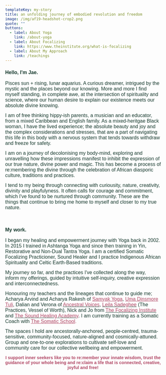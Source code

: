 ```yaml
---
templateKey: my-story
title: an unfolding journey of embodied revolution and freedom
image: /img/af19-headshot-crop2.png
quote: ""
buttons:
  - label: About Yoga
    link: /about-yoga
  - label: About Focalizing
    link: https://www.theinstitute.org/what-is-focalizing
  - label: About My Approach
    link: /teachings
---
```

<h3 style="text-align: left;"><span style="font-family: 'trebuchet ms', geneva, sans-serif; font-size: 12pt; color: rgb(23, 58, 46);">Hello, I'm Jae. </span></h3>
<p style="text-align: left;"><span style="color: rgb(23, 58, 46);"><span style="font-family: 'trebuchet ms', geneva, sans-serif; font-size: 12pt;">Pisces sun + rising, lunar aquarius. A curious dreamer, intrigued by the mystic and the places beyond our knowing. </span></span><span style="font-size: 12pt; font-family: 'trebuchet ms', geneva, sans-serif; color: rgb(23, 58, 46);">More and more I find myself standing, in complete awe, at the intersection of spirituality and science, where our human desire to explain our existence meets our absolute divine knowing.</span></p>
<p style="text-align: left;"><span style="font-family: 'trebuchet ms', geneva, sans-serif; font-size: 12pt; color: rgb(23, 58, 46);">I am of free thinking hippy-ish parents, a musician and an educator, from a mixed Caribbean and English family. As a mixed-heritgae Black woman, I have the lived experience; the absolute beauty and joy and the complex considerations and stresses, that are a part of navigating this life in this body with <span style="color: rgb(23, 58, 46);"><span style="font-size: 12pt; font-family: 'trebuchet ms', geneva, sans-serif;">a nervous system that tends towards withdraw and freeze for safety.</span></span></span></p>
<p style="text-align: left;"><span style="font-family: 'trebuchet ms', geneva, sans-serif; font-size: 12pt; color: rgb(23, 58, 46);">I am on a journey of decolonising my body-mind, exploring and unravelling how these impressions manifest to inhibit the expression of our true nature, divine power and magic. This has become a process of re:membering the divine through the celebration of African diasporic culture, traditions and practices.&nbsp;&nbsp;</span></p>
<p style="text-align: left;"><span style="font-family: 'trebuchet ms', geneva, sans-serif; font-size: 12pt; color: rgb(23, 58, 46);">I tend to my being through connecting with curiousity, nature, creativity, divinity and playfulyness. It often calls for courage and commitment, which I've found to be nurtured through community. These are the things that continue to bring me home to myself and closer to my true nature.</span></p>
<p style="text-align: left;">&nbsp;</p>
<h3 style="text-align: left;"><span style="font-family: 'trebuchet ms', geneva, sans-serif; font-size: 12pt; color: rgb(23, 58, 46);">My work.</span></h3>
<p style="text-align: left;"><span style="font-family: 'trebuchet ms', geneva, sans-serif; font-size: 12pt; color: rgb(23, 58, 46);">I began my healing and empowerment journey with Yoga back in 2002. In 2015 I trained in Ashtanga Yoga and since then training in Yin, Restorative and Non-Dual Tantra Yoga. I am a certified Somatic Focalizing Practicioner, Sound Healer and I practice Indigenous African Spirituality and Celtic Earth-Based traditions.&nbsp;</span></p>
<p style="text-align: left;"><span style="font-family: 'trebuchet ms', geneva, sans-serif; font-size: 12pt; color: rgb(23, 58, 46);">My journey so far, and the practices I've collected along the way, inform my offerings, guided by intuitive self-inquiry, creative expression and interconnectedness.</span></p>
<p style="text-align: left;"><span style="font-family: 'trebuchet ms', geneva, sans-serif; font-size: 12pt; color: rgb(23, 58, 46);">Honouring my teachers and the lineages that continue to guide me; Acharya Arvind and Acharya Rakesh of <span style="color: rgb(176, 70, 100);"><a style="color: rgb(176, 70, 100);" href="https://www.samyakyoga.org/" target="_blank" rel="noopener">Samyak Yoga</a></span>, <span style="color: rgb(176, 70, 100);"><a style="color: rgb(176, 70, 100);" href="https://umadinsmoretuli.com/" target="_blank" rel="noopener">Uma Dinsmore Tuli</a></span>, Dalian and Verona of <a style="color: rgb(23, 58, 46);" href="https://ancestralvoices.co.uk/" target="_blank" rel="noopener"><span style="color: rgb(176, 70, 100);">Ancestral Voices</span></a>, <a style="color: rgb(23, 58, 46);" href="https://www.leilasadeghee.com/" target="_blank" rel="noopener"><span style="color: rgb(176, 70, 100);">Leila Sadeghee</span></a> (The Practices, Vessel of Worth), Nick and Jo from <a style="color: rgb(23, 58, 46);" href="https://www.theinstitute.org/" target="_blank" rel="noopener"><span style="color: rgb(176, 70, 100);">The Focalizing Institute</span></a> and <a style="color: rgb(23, 58, 46);" href="https://www.academyofsoundhealing.com/" target="_blank" rel="noopener"><span style="color: rgb(176, 70, 100);">The Sound Healing Academy</span></a>. I am currently training as a Somatic Coach with <span style="color: rgb(176, 70, 100);"><a style="color: rgb(176, 70, 100);" href="https://www.thesomaticschool.com/about" target="_blank" rel="noopener">The Somatic School</a>.</span></span></p>
<p style="text-align: left;"><span style="font-family: 'trebuchet ms', geneva, sans-serif; font-size: 12pt; color: rgb(23, 58, 46);">The spaces I hold are ancestorally-anchored, people-centred, trauma-sensitive, community-focused, nature-aligned and cosmically-attuned.</span><span style="font-family: 'trebuchet ms', geneva, sans-serif; font-size: 12pt; color: rgb(23, 58, 46);"> Group and one-to-one explorations to cultivate self-love and community care for our collective wellbeing and empowerment.</span></p>
<p style="text-align: center;"><span style="font-family: 'trebuchet ms', geneva, sans-serif;"><strong><span style="color: rgb(176, 70, 100);">I support inner seekers like you to re:member your innate wisdom,&nbsp;</span></strong></span><span style="font-family: 'trebuchet ms', geneva, sans-serif;"><strong><span style="color: rgb(176, 70, 100);">trust the guidance of your whole being and re:claim a life that is connected, creative, joyful and free!</span></strong></span></p>